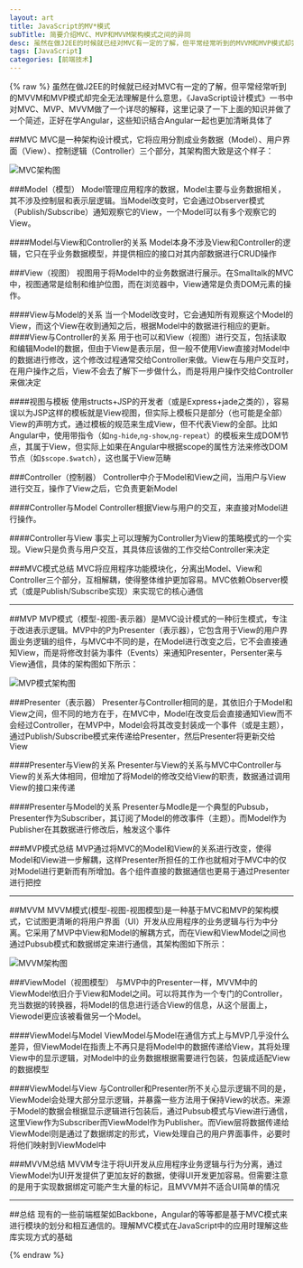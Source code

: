 ```yaml
---
layout: art
title: JavaScript的MV*模式
subTitle: 简要介绍MVC、MVP和MVVM架构模式之间的异同
desc: 虽然在做J2EE的时候就已经对MVC有一定的了解，但平常经常听到的MVVM和MVP模式却完全无法理解是什么意思，《JavaScript设计模式》一书中对MVC、MVP、MVVM做了一个详尽的解释，这里记录了一下上面的知识并做了一个简述，正好在学Angular，这些知识结合Angular一起也更加清晰具体了
tags: [JavaScript]
categories: [前端技术]
---
```


{% raw %}
虽然在做J2EE的时候就已经对MVC有一定的了解，但平常经常听到的MVVM和MVP模式却完全无法理解是什么意思，《JavaScript设计模式》一书中对MVC、MVP、MVVM做了一个详尽的解释，这里记录了一下上面的知识并做了一个简述，正好在学Angular，这些知识结合Angular一起也更加清晰具体了

##MVC
MVC是一种架构设计模式，它将应用分割成业务数据（Model）、用户界面（View）、控制逻辑（Controller）三个部分，其架构图大致是这个样子：

![MVC架构图](http://skyinlayerblog.qiniudn.com/blog/img/2014-5-3-javascript-mvc-mvc.png)

###Model（模型）
Model管理应用程序的数据，Model主要与业务数据相关，其不涉及控制层和表示层逻辑。当Model改变时，它会通过Observer模式（Publish/Subscribe）通知观察它的View，一个Model可以有多个观察它的View。

####Model与View和Controller的关系
Model本身不涉及View和Controller的逻辑，它只在乎业务数据模型，并提供相应的接口对其内部数据进行CRUD操作

###View（视图）
视图用于将Model中的业务数据进行展示。在Smalltalk的MVC中，视图通常是绘制和维护位图，而在浏览器中，View通常是负责DOM元素的操作。

####View与Model的关系
当一个Model改变时，它会通知所有观察这个Model的View，而这个View在收到通知之后，根据Model中的数据进行相应的更新。
####View与Controller的关系
用于也可以和View（视图）进行交互，包括读取和编辑Model的数据，但由于View是表示层，但一般不使用View直接对Model中的数据进行修改，这个修改过程通常交给Controller来做。View在与用户交互时，在用户操作之后，View不会去了解下一步做什么，而是将用户操作交给Controller来做决定

####视图与模板
使用structs+JSP的开发者（或是Express+jade之类的），容易误以为JSP这样的模板就是View视图，但实际上模板只是部分（也可能是全部）View的声明方式，通过模板的规范来生成View，但不代表View的全部。比如Angular中，使用带指令（如`ng-hide`,`ng-show`,`ng-repeat`）的模板来生成DOM节点，其属于View，但实际上如果在Angular中根据scope的属性方法来修改DOM节点（如`$scope.$watch`），这也属于View范畴

###Controller（控制器）
Controller中介于Model和View之间，当用户与View进行交互，操作了View之后，它负责更新Model

####Controller与Model
Controller根据View与用户的交互，来直接对Model进行操作。

####Controller与View
事实上可以理解为Controller为View的策略模式的一个实现。View只是负责与用户交互，其具体应该做的工作交给Controller来决定

###MVC模式总结
MVC将应用程序功能模块化，分离出Model、View和Controller三个部分，互相解耦，使得整体维护更加容易。MVC依赖Observer模式（或是Publish/Subscribe实现）来实现它的核心通信

---
##MVP
MVP模式（模型-视图-表示器）是MVC设计模式的一种衍生模式，专注于改进表示逻辑。MVP中的P为Presenter（表示器），它包含用于View的用户界面业务逻辑的组件，与MVC中不同的是，在Model进行改变之后，它不会直接通知View，而是将修改封装为事件（Events）来通知Presenter，Persenter来与View通信，具体的架构图如下所示：

![MVP模式架构图](http://skyinlayerblog.qiniudn.com/blog/img/2014-5-3-javascript-mvc-mvp.png)

###Presenter（表示器）
Presenter与Controller相同的是，其依旧介于Model和View之间，但不同的地方在于，在MVC中，Model在改变后会直接通知View而不会经过Controller，在MVP中，Model会将其改变封装成一个事件（或是主题），通过Publish/Subscribe模式来传递给Presenter，然后Presenter将更新交给View

####Presenter与View的关系
Presenter与View的关系与MVC中Controller与View的关系大体相同，但增加了将Model的修改交给View的职责，数据通过调用View的接口来传递

####Presenter与Model的关系
Presenter与Modle是一个典型的Pubsub，Presenter作为Subscriber，其订阅了Model的修改事件（主题）。而Model作为Publisher在其数据进行修改后，触发这个事件

###MVP模式总结
MVP通过将MVC的Model和View的关系进行改变，使得Model和View进一步解耦，这样Presenter所担任的工作也就相对于MVC中的仅对Model进行更新而有所增加。各个组件直接的数据通信也更易于通过Presenter进行把控

---
##MVVM
MVVM模式(模型-视图-视图模型)是一种基于MVC和MVP的架构模式，它试图更清晰的将用户界面（UI）开发从应用程序的业务逻辑与行为中分离。它采用了MVP中View和Model的解耦方式，而在View和ViewModel之间也通过Pubsub模式和数据绑定来进行通信，其架构图如下所示：

![MVVM架构图](http://skyinlayerblog.qiniudn.com/blog/img/2014-5-3-javascript-mvc-mvvm.png)

###ViewModel（视图模型）
与MVP中的Presenter一样，MVVM中的ViewModel依旧介于View和Model之间。可以将其作为一个专门的Controller，充当数据的转换器，将Model的信息进行适合View的信息，从这个层面上，Viewodel更应该被看做另一个Model。

####ViewModel与Model
ViewModel与Model在通信方式上与MVP几乎没什么差异，但ViewModel在指责上不再只是将Model中的数据传递给View，其将处理View中的显示逻辑，对Model中的业务数据根据需要进行包装，包装成适配View的数据模型

####ViewModel与View
与Controller和Presenter所不关心显示逻辑不同的是，ViewModel会处理大部分显示逻辑，并暴露一些方法用于保持View的状态。来源于Model的数据会根据显示逻辑进行包装后，通过Pubsub模式与View进行通信，这里View作为Subscriber而ViewModel作为Publisher。而View层将数据传递给ViewModel则是通过了数据绑定的形式，View处理自己的用户界面事件，必要时将他们映射到ViewModel中

###MVVM总结
MVVM专注于将UI开发从应用程序业务逻辑与行为分离，通过ViewModel为UI开发提供了更加友好的数据，使得UI开发更加容易。但需要注意的是用于实现数据绑定可能产生大量的标记，且MVVM并不适合UI简单的情况

---
##总结
现有的一些前端框架如Backbone，Angular的等等都是基于MVC模式来进行模块的划分和相互通信的。理解MVC模式在JavaScript中的应用时理解这些库实现方式的基础

{% endraw %}